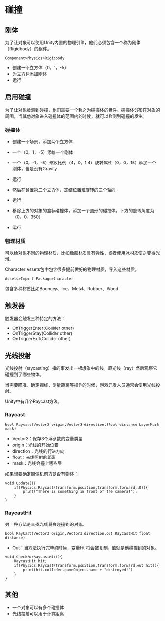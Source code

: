 # 碰撞

## 刚体

为了让对象可以使用Unity内置的物理引擎，他们必须包含一个称为刚体（Rigidbody）的组件。

```
Component>Physics>Rigidbody
```

* 创建一个立方体（0，1，-5）
* 为立方体添加刚体
* 运行



## 启用碰撞

为了让对象检测到碰撞，他们需要一个称之为碰撞体的组件。碰撞体分布在对象的周围，当其他对象进入碰撞体的范围内的时候，就可以检测到碰撞的发生。

### 碰撞体

* 创建一个场景，添加两个立方体

* 一个（0，1，-5）添加一个刚体

* 一个（0，-1，-5）缩放比例（4，0，1.4）旋转属性（0，0，15）添加一个刚体，但是没有Gravity

* 运行

* 然后在设置第二个立方体，冻结位置和旋转的三个轴向

* 运行

* 移除上方的对象的盒状碰撞体，添加一个圆形的碰撞体。下方的旋转角度为（0，0，350）

* 运行

  

### 物理材质

可以给对象不同的物理材质，比如橡胶材质具有弹性，或者使用冰材质使之变得光滑。

Character Assets包中包含很多提前做好的物理材质，导入这些材质。

```
Assets>Import Package>Character
```

包含多种材质比如Bouncey、Ice、Metal、Rubber、Wood



## 触发器

触发器会触发三种特定的方法：

* OnTriggerEnter(Collider other)
* OnTriggerStay(Collider other)
* OnTriggerExit(Collider other)



## 光线投射

光线投射（raycasting）指的事发出一根想象中的线，即光线（ray）然后观察它碰撞到了哪些物体。

当需要瞄准、确定视线、测量距离等操作的时候，游戏开发人员通常会使用光线投射。

Unity中有几个Raycast方法。

### Raycast

```
bool Raycast(Vector3 origin,Vector3 direction,float distance,LayerMask mask)
```

* Vector3：保存3个浮点数的变量类型
* origin：光线的开始位置
* direction：光线的行进方向
* float：光线照射的距离
* mask：光线会撞上哪些层

如果想要确定摄像机前方是否有物体：

```
void Update(){
	if(Physics.Raycast(transform.position,transform.forward,10)){
		print("There is something in front of the camera!");
	}
}
```

### RaycastHit

另一种方法是查找光线将会碰撞到的对象。

```
bool RayCast(Vector3 origin,Vector3 direction,out RayCastHit,float distance)
```

* Out：当方法执行完毕的时候，变量hit 将会被复制，值就是他碰撞到的对象。

```
Void CheckForRaycastHit(){
	RaycastHit hit;
	if(Physics.Raycast(transform.position,transform.forward,out hit)){
		print(hit.collider.gameObject.name + "destroyed!")
	}
}
```



## 其他

* 一个对象可以有多个碰撞体
* 光线投射可以用于计算距离

